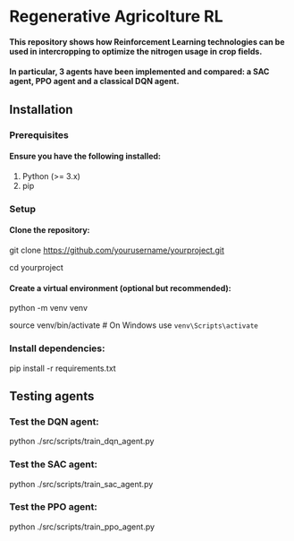 # Regenerative Agricolture RL

#### This repository shows how Reinforcement Learning technologies can be used in intercropping to optimize the nitrogen usage in crop fields.
#### In particular, 3 agents have been implemented and compared: a SAC agent, PPO agent and a classical DQN agent.
## Installation
### Prerequisites
#### Ensure you have the following installed:
1. Python (>= 3.x)
2. pip
### Setup
#### Clone the repository:
git clone https://github.com/yourusername/yourproject.git

cd yourproject
#### Create a virtual environment (optional but recommended):
python -m venv venv

source venv/bin/activate  # On Windows use `venv\Scripts\activate`
### Install dependencies:
pip install -r requirements.txt
## Testing agents
### Test the DQN agent:
python ./src/scripts/train_dqn_agent.py
### Test the SAC agent:
python ./src/scripts/train_sac_agent.py
### Test the PPO agent:
python ./src/scripts/train_ppo_agent.py
